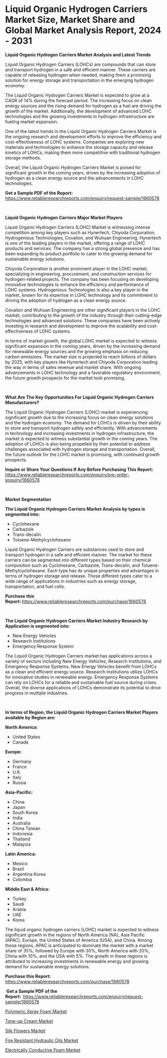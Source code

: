 <p><h1>Liquid Organic Hydrogen Carriers Market Size, Market Share and Global Market Analysis Report, 2024 - 2031</h1></p><p><strong>Liquid Organic Hydrogen Carriers Market Analysis and Latest Trends</strong></p>
<p><p>Liquid Organic Hydrogen Carriers (LOHCs) are compounds that can store and transport hydrogen in a safe and efficient manner. These carriers are capable of releasing hydrogen when needed, making them a promising solution for energy storage and transportation in the emerging hydrogen economy.</p><p>The Liquid Organic Hydrogen Carriers Market is expected to grow at a CAGR of 14% during the forecast period. The increasing focus on clean energy sources and the rising demand for hydrogen as a fuel are driving the growth of the market. Additionally, the development of advanced LOHC technologies and the growing investments in hydrogen infrastructure are fueling market expansion.</p><p>One of the latest trends in the Liquid Organic Hydrogen Carriers Market is the ongoing research and development efforts to improve the efficiency and cost-effectiveness of LOHC systems. Companies are exploring new materials and technologies to enhance the storage capacity and release kinetics of LOHCs, making them more competitive with traditional hydrogen storage methods.</p><p>Overall, the Liquid Organic Hydrogen Carriers Market is poised for significant growth in the coming years, driven by the increasing adoption of hydrogen as a clean energy source and the advancements in LOHC technologies.</p></p>
<p><strong>Get a Sample PDF of the Report:&nbsp;</strong> <a href="https://www.reliableresearchreports.com/enquiry/request-sample/1660578">https://www.reliableresearchreports.com/enquiry/request-sample/1660578</a></p>
<p>&nbsp;</p>
<p><strong>Liquid Organic Hydrogen Carriers Major Market Players</strong></p>
<p><p>Liquid Organic Hydrogen Carriers (LOHC) Market is witnessing intense competition among key players such as Hynertech, Chiyoda Corporation, Hydrogenious Technologies, Covalion, and Wuhuan Engineering. Hynertech is one of the leading players in the market, offering a range of LOHC products and services. The company has a strong global presence and has been expanding its product portfolio to cater to the growing demand for sustainable energy solutions.</p><p>Chiyoda Corporation is another prominent player in the LOHC market, specializing in engineering, procurement, and construction services for hydrogen-related projects. The company has been focusing on developing innovative technologies to enhance the efficiency and performance of LOHC systems. Hydrogenious Technologies is also a key player in the market, known for its expertise in LOHC technology and its commitment to driving the adoption of hydrogen as a clean energy source.</p><p>Covalion and Wuhuan Engineering are other significant players in the LOHC market, contributing to the growth of the industry through their cutting-edge technologies and advanced solutions. These companies have been actively investing in research and development to improve the scalability and cost-effectiveness of LOHC systems.</p><p>In terms of market growth, the global LOHC market is expected to witness significant expansion in the coming years, driven by the increasing demand for renewable energy sources and the growing emphasis on reducing carbon emissions. The market size is projected to reach billions of dollars by 2025, with key players like Hynertech and Chiyoda Corporation leading the way in terms of sales revenue and market share. With ongoing advancements in LOHC technology and a favorable regulatory environment, the future growth prospects for the market look promising.</p></p>
<p>&nbsp;</p>
<p><strong>What Are The Key Opportunities For Liquid Organic Hydrogen Carriers Manufacturers?</strong></p>
<p><p>The Liquid Organic Hydrogen Carriers (LOHC) market is experiencing significant growth due to the increasing focus on clean energy solutions and the hydrogen economy. The demand for LOHCs is driven by their ability to store and transport hydrogen safely and efficiently. With advancements in technology and increasing investments in hydrogen infrastructure, the market is expected to witness substantial growth in the coming years. The adoption of LOHCs is also being propelled by their potential to address challenges associated with hydrogen storage and transportation. Overall, the future outlook for the LOHC market is promising, with continued growth prospects.</p></p>
<p><strong>Inquire or Share Your Questions If Any Before Purchasing This Report:</strong> <a href="https://www.reliableresearchreports.com/enquiry/pre-order-enquiry/1660578">https://www.reliableresearchreports.com/enquiry/pre-order-enquiry/1660578</a></p>
<p>&nbsp;</p>
<p><strong>Market Segmentation</strong></p>
<p><strong>The Liquid Organic Hydrogen Carriers Market Analysis by types is segmented into:</strong></p>
<p><ul><li>Cyclohexane</li><li>Carbazole</li><li>Trans-decalin</li><li>Toluene-Methylcyclohexane</li></ul></p>
<p><p>Liquid Organic Hydrogen Carriers are substances used to store and transport hydrogen in a safe and efficient manner. The market for these carriers can be segmented into different types based on their chemical composition such as Cyclohexane, Carbazole, Trans-decalin, and Toluene-Methylcyclohexane. Each type has its unique properties and advantages in terms of hydrogen storage and release. These different types cater to a wide range of applications in industries such as energy storage, transportation, and fuel cells.</p></p>
<p><strong>Purchase this Report:&nbsp;</strong><a href="https://www.reliableresearchreports.com/purchase/1660578">https://www.reliableresearchreports.com/purchase/1660578</a></p>
<p>&nbsp;</p>
<p><strong>The Liquid Organic Hydrogen Carriers Market Industry Research by Application is segmented into:</strong></p>
<p><ul><li>New Energy Vehicles</li><li>Research Institutions</li><li>Emergency Response System</li></ul></p>
<p><p>The Liquid Organic Hydrogen Carriers market has applications across a variety of sectors including New Energy Vehicles, Research Institutions, and Emergency Response Systems. New Energy Vehicles benefit from LOHCs as a clean and efficient energy source. Research Institutions utilize LOHCs for innovative studies in renewable energy. Emergency Response Systems can rely on LOHCs for a reliable and sustainable fuel source during crises. Overall, the diverse applications of LOHCs demonstrate its potential to drive progress in multiple industries.</p></p>
<p>&nbsp;</p>
<p><strong>In terms of Region, the Liquid Organic Hydrogen Carriers Market Players available by Region are:</strong></p>
<p>
    <p> <strong> North America: </strong>
        <ul>
            <li>United States</li>
            <li>Canada</li>
        </ul>
        </p> 
    <p> <strong> Europe: </strong>
        <ul>
            <li>Germany</li>
            <li>France</li>
            <li>U.K.</li>
            <li>Italy</li>
            <li>Russia</li>
        </ul>
        </p> 
    <p> <strong> Asia-Pacific: </strong>
        <ul>
            <li>China</li>
            <li>Japan</li>
            <li>South Korea</li>
            <li>India</li>
            <li>Australia</li>
            <li>China Taiwan</li>
            <li>Indonesia</li>
            <li>Thailand</li>
            <li>Malaysia</li>
        </ul>
        </p> 
    <p> <strong> Latin America: </strong>
        <ul>
            <li>Mexico</li>
            <li>Brazil</li>
            <li>Argentina Korea</li>
            <li>Colombia</li>
        </ul>
        </p> 
    <p> <strong> Middle East & Africa: </strong>
        <ul>
            <li>Turkey</li>
            <li>Saudi</li>
            <li>Arabia</li>
            <li>UAE</li>
            <li>Korea</li>
        </ul>
    </p>
    </p>
<p><p>The liquid organic hydrogen carriers (LOHC) market is expected to witness significant growth in the regions of North America (NA), Asia Pacific (APAC), Europe, the United States of America (USA), and China. Among these regions, APAC is anticipated to dominate the market with a market share of 35%, followed by Europe with 30%, North America with 20%, China with 10%, and the USA with 5%. The growth in these regions is attributed to increasing investments in renewable energy and growing demand for sustainable energy solutions.</p></p>
<p><strong>Purchase this Report: </strong><a href="https://www.reliableresearchreports.com/purchase/1660578">https://www.reliableresearchreports.com/purchase/1660578</a></p>
<p>&nbsp;<strong>Get a Sample PDF of the Report:&nbsp;&nbsp;</strong><a href="https://www.reliableresearchreports.com/enquiry/request-sample/1660578">https://www.reliableresearchreports.com/enquiry/request-sample/1660578</a></p>
<p><strong></strong></p>
<p><p><a href="https://frill-swim-3cd.notion.site/Polymeric-Spray-Foam-Market-Size-Global-Industry-Overview-Market-Segmentation-and-Forecast-2024-t-c85b2597ef924603b2006e500949a8c1">Polymeric Spray Foam Market</a></p><p><a href="https://cautious-neon-760.notion.site/Tone-up-Cream-Market-Growth-Market-Trends-COVID-19-Impact-and-Forecasts-for-period-from-2024-20-d60815fac56347689fe082b83fd6c56a">Tone-up Cream Market</a></p><p><a href="https://view.publitas.com/reportprime-1/silk-flowers-market-growth-market-trends-covid-19-impact-and-forecasts-for-period-from-2024-2031/">Silk Flowers Market</a></p><p><a href="https://view.publitas.com/reportprime-1/fire-resistant-hydraulic-oils-market-research-report-forecasted-for-period-from-2024-2031-by-market-type-market-application-and-region/">Fire Resistant Hydraulic Oils Market</a></p><p><a href="https://gentle-editor-9db.notion.site/Global-Electrically-Conductive-Foam-Market-by-Types-Applications-and-Major-Players-with-Regional--8abafaf066764172a00b8b2c351d21c1">Electrically Conductive Foam Market</a></p></p>
